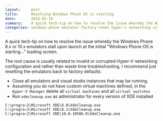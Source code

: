 ```yaml
---
layout:     post
title:      Resolving Windows Phone OS is starting
date:       2016-01-18
summary:    A quick tech-tip on how to resolve the issue whereby the Windows Phone 8.x or 10.x emulators stall upon launch at the initial "Windows Phone OS is starting..." loading screen.
categories: windows-phone emulator factory-reset hyper-v networking virtual-switch
---
```


A quick tech-tip on how to resolve the issue whereby the Windows Phone 8.x or 10.x emulators stall upon launch at the initial "Windows Phone OS is starting..." loading screen.

The root cause is usually related to invalid or corrupted Hyper-V networking configuration and rather than waste time troubleshooting, I recommend just resetting the emulators back to factory defaults:

* Close all emulators and visual studio instances that may be running.
* Assuming you do not have custom virtual machines defined, in the `Hyper-V Manager` delete all `virtual machines` and all `virtual switches`
* Run `xdecleanup.exe` as administrator for every version of XDE installed


```
C:\progra~2\Microsoft XDE\8.0\XdeCleanup.exe
C:\progra~2\Microsoft XDE\8.1\XdeCleanup.exe
C:\progra~2\Microsoft XDE\10.0.10586.0\XdeCleanup.exe
```
